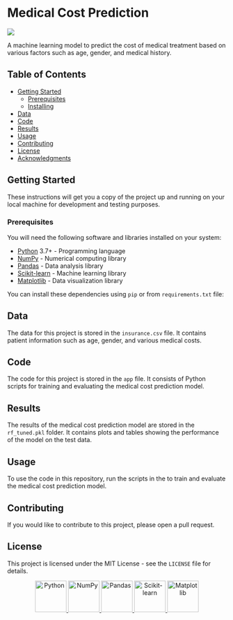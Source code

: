 # Medical Cost Prediction

![](https://github.com/jiviteshoo7/medical-cost-prediction/raw/master/img/logo.png)

A machine learning model to predict the cost of medical treatment based on various factors such as age, gender, and medical history.

## Table of Contents

- [Getting Started](#getting-started)
  - [Prerequisites](#prerequisites)
  - [Installing](#installing)
- [Data](#data)
- [Code](#code)
- [Results](#results)
- [Usage](#usage)
- [Contributing](#contributing)
- [License](#license)
- [Acknowledgments](#acknowledgments)

## Getting Started

These instructions will get you a copy of the project up and running on your local machine for development and testing purposes.

### Prerequisites

You will need the following software and libraries installed on your system:

- [Python](https://www.python.org/) 3.7+ - Programming language
- [NumPy](https://numpy.org/) - Numerical computing library
- [Pandas](https://pandas.pydata.org/) - Data analysis library
- [Scikit-learn](https://scikit-learn.org/stable/) - Machine learning library
- [Matplotlib](https://matplotlib.org/) - Data visualization library

You can install these dependencies using `pip` or from `requirements.txt` file:


## Data

The data for this project is stored in the `insurance.csv` file. It contains patient information such as age, gender, and various medical costs.

## Code

The code for this project is stored in the `app` file. It consists of Python scripts for training and evaluating the medical cost prediction model.

## Results

The results of the medical cost prediction model are stored in the `rf_tuned.pkl` folder. It contains plots and tables showing the performance of the model on the test data.

## Usage

To use the code in this repository, run the scripts in the to train and evaluate the medical cost prediction model.

## Contributing

If you would like to contribute to this project, please open a pull request.

## License

This project is licensed under the MIT License - see the `LICENSE` file for details.


<p align="center">
  <a href="https://www.python.org/">
    <img src="https://www.python.org/static/img/python-logo.png" alt="Python" width=72 height=72>
  </a>

  <a href="https://numpy.org/">
    <img src="https://numpy.org/images/logo.svg" alt="NumPy" width=72 height=72>
  </a>

  <a href="https://pandas.pydata.org/">
    <img src="https://pandas.pydata.org/static/img/pandas_white.svg" alt="Pandas" width=72 height=72>
  </a>

  <a href="https://scikit-learn.org/stable/">
    <img src="https://scikit-learn.org/stable/_static/scikit-learn-logo-small.png" alt="Scikit-learn" width=72 height=72>
  </a>

  <a href="https://matplotlib.org/">
    <img src="https://matplotlib.org/_static/images/logo2.svg" alt="Matplotlib" width=72 height=72>
  </a>
</p>

